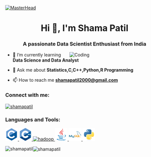 [![MasterHead](https://www.eastwest.ngo/sites/default/files/styles/1600x400/public/ideas-image/Cyber3.jpg?itok=3pFZXU8W)](https://shamapatil.io)
<h1 align="center">Hi 👋, I'm Shama Patil</h1>
<h3 align="center">A passionate Data Scientist Enthusiast from India</h3>

<img align="right" alt="Coding" width="300" src="https://fiverr-res.cloudinary.com/image/upload/w_600/f_auto,q_auto/v1/attachments/generic_asset/asset/767bc10a0c44b0a67be1a94aea270205-1609336032121/website%20development-min.jpg">

- 🌱 I’m currently learning **Data Science and Data Analyst**

- 💬 Ask me about **Statistics,C,C++,Python,R Programming**

- 📫 How to reach me **shamapatil2000@gmail.com**

<h3 align="left">Connect with me:</h3>
<p align="left">
<a href="https://www.linkedin.com/in/shama-patil" target="blank"><img align="center" src="https://raw.githubusercontent.com/rahuldkjain/github-profile-readme-generator/master/src/images/icons/Social/linked-in-alt.svg" alt="shamapatil" height="30" width="40" /></a>
</p>

<h3 align="left">Languages and Tools:</h3>
<p align="left"> <a href="https://www.cprogramming.com/" target="_blank" rel="noreferrer"> <img src="https://raw.githubusercontent.com/devicons/devicon/master/icons/c/c-original.svg" alt="c" width="40" height="40"/> </a> <a href="https://www.w3schools.com/cpp/" target="_blank" rel="noreferrer"> <img src="https://raw.githubusercontent.com/devicons/devicon/master/icons/cplusplus/cplusplus-original.svg" alt="cplusplus" width="40" height="40"/> </a> <a href="https://hadoop.apache.org/" target="_blank" rel="noreferrer"> <img src="https://www.vectorlogo.zone/logos/apache_hadoop/apache_hadoop-icon.svg" alt="hadoop" width="40" height="40"/> </a> <a href="https://www.java.com" target="_blank" rel="noreferrer"> <img src="https://raw.githubusercontent.com/devicons/devicon/master/icons/java/java-original.svg" alt="java" width="40" height="40"/> </a> <a href="https://www.mysql.com/" target="_blank" rel="noreferrer"> <img src="https://raw.githubusercontent.com/devicons/devicon/master/icons/mysql/mysql-original-wordmark.svg" alt="mysql" width="40" height="40"/> </a> <a href="https://www.python.org" target="_blank" rel="noreferrer"> <img src="https://raw.githubusercontent.com/devicons/devicon/master/icons/python/python-original.svg" alt="python" width="40" height="40"/> </a> </p>
<p><img align="left" src="https://github-readme-stats.vercel.app/api/top-langs?username=shamapatil&show_icons=true&locale=en&layout=compact" alt="shamapatil" /></p>

<p><img align="center" src="https://github-readme-streak-stats.herokuapp.com/?user=shamapatil&" alt="shamapatil" /></p>
